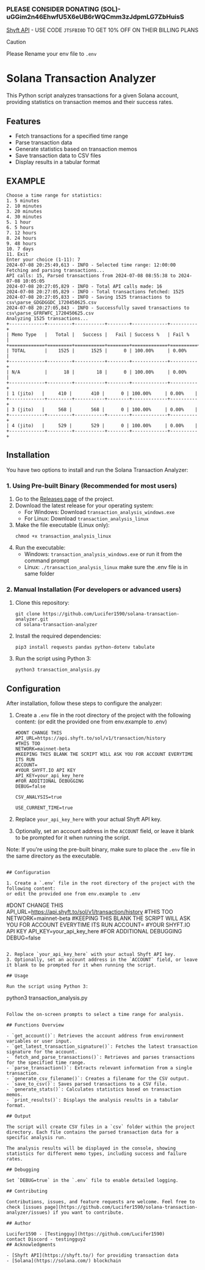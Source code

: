 ### **PLEASE CONSIDER DONATING (SOL)- uGGim2n46EhwfU5X6eUB6rWQCmm3zJdpmLG7ZbHuisS**
[Shyft API](https://shyft.to/) - USE CODE `JTSFBI0D` TO GET 10% OFF ON THEIR BILLING PLANS 

> [!CAUTION]
> Please Rename your env file to `.env`
# Solana Transaction Analyzer
This Python script analyzes transactions for a given Solana account, providing statistics on transaction memos and their success rates.
## Features

- Fetch transactions for a specified time range
- Parse transaction data
- Generate statistics based on transaction memos
- Save transaction data to CSV files
- Display results in a tabular format

## EXAMPLE
```
Choose a time range for statistics:
1. 5 minutes
2. 10 minutes
3. 20 minutes
4. 30 minutes
5. 1 hour
6. 5 hours
7. 12 hours
8. 24 hours
9. 48 hours
10. 7 days
11. Exit
Enter your choice (1-11): 7
2024-07-08 20:25:49,613 - INFO - Selected time range: 12:00:00
Fetching and parsing transactions...
API calls: 15, Parsed transactions from 2024-07-08 08:55:38 to 2024-07-08 10:05:05
2024-07-08 20:27:05,829 - INFO - Total API calls made: 16
2024-07-08 20:27:05,829 - INFO - Total transactions fetched: 1525
2024-07-08 20:27:05,833 - INFO - Saving 1525 transactions to csv\parse_GDGDGGDC_1720450625.csv
2024-07-08 20:27:05,843 - INFO - Successfully saved transactions to csv\parse_GFRFWFC_1720450625.csv
Analyzing 1525 transactions...
+-------------+---------+-----------+--------+-------------+----------+
| Memo Type   |   Total |   Success |   Fail | Success %   | Fail %   |
+=============+=========+===========+========+=============+==========+
| TOTAL       |    1525 |      1525 |      0 | 100.00%     | 0.00%    |
+-------------+---------+-----------+--------+-------------+----------+
| N/A         |      18 |        18 |      0 | 100.00%     | 0.00%    |
+-------------+---------+-----------+--------+-------------+----------+
| 1 (jito)   |     410 |       410 |      0 | 100.00%     | 0.00%    |
+-------------+---------+-----------+--------+-------------+----------+
| 3 (jito)   |     568 |       568 |      0 | 100.00%     | 0.00%    |
+-------------+---------+-----------+--------+-------------+----------+
| 4 (jito)   |     529 |       529 |      0 | 100.00%     | 0.00%    |
+-------------+---------+-----------+--------+-------------+----------+
```
## Installation

You have two options to install and run the Solana Transaction Analyzer:

### 1. Using Pre-built Binary (Recommended for most users)

1. Go to the [Releases page](https://github.com/Lucifer1590/solana-transaction-analyzer/releases) of the project.
2. Download the latest release for your operating system:
   - For Windows: Download `transaction_analysis_windows.exe`
   - For Linux: Download `transaction_analysis_linux`
3. Make the file executable (Linux only):
   ```
   chmod +x transaction_analysis_linux
   ```
4. Run the executable:
   - Windows:  `transaction_analysis_windows.exe` or run it from the command prompt
   - Linux: `./transaction_analysis_linux`
make sure the .env file is in same folder 
### 2. Manual Installation (For developers or advanced users)

1. Clone this repository:
   ```
   git clone https://github.com/Lucifer1590/solana-transaction-analyzer.git
   cd solana-transaction-analyzer
   ```

2. Install the required dependencies:
   ```
   pip3 install requests pandas python-dotenv tabulate
   ```

3. Run the script using Python 3:
   ```
   python3 transaction_analysis.py
   ```

## Configuration

After installation, follow these steps to configure the analyzer:

1. Create a `.env` file in the root directory of the project with the following content:
   (or edit the provided one from env.example to .env)

   ```
   #DONT CHANGE THIS
   API_URL=https://api.shyft.to/sol/v1/transaction/history
   #THIS TOO 
   NETWORK=mainnet-beta
   #KEEPING THIS BLANK THE SCRIPT WILL ASK YOU FOR ACCOUNT EVERYTIME ITS RUN
   ACCOUNT=
   #YOUR SHYFT.IO API KEY
   API_KEY=your_api_key_here
   #FOR ADDITIONAL DEBUGGING
   DEBUG=false
   
   CSV_ANALYSIS=true

   USE_CURRENT_TIME=true
   ```

2. Replace `your_api_key_here` with your actual Shyft API key.
3. Optionally, set an account address in the `ACCOUNT` field, or leave it blank to be prompted for it when running the script.

Note: If you're using the pre-built binary, make sure to place the `.env` file in the same directory as the executable.
   ```

## Configuration

1. Create a `.env` file in the root directory of the project with the following content:
   or edit the provided one from env.example to .env

   ```
   #DONT CHANGE THIS
   API_URL=https://api.shyft.to/sol/v1/transaction/history
   #THIS TOO 
   NETWORK=mainnet-beta
   #KEEPING THIS BLANK THE SCRIPT WILL ASK YOU FOR ACCOUNT EVERYTIME ITS RUN
   ACCOUNT=
   #YOUR SHYFT.IO API KEY
   API_KEY=your_api_key_here
   #FOR ADDITIONAL DEBUGGING
   DEBUG=false
   ```

2. Replace `your_api_key_here` with your actual Shyft API key.
3. Optionally, set an account address in the `ACCOUNT` field, or leave it blank to be prompted for it when running the script.

## Usage

Run the script using Python 3:

```
python3 transaction_analysis.py
```

Follow the on-screen prompts to select a time range for analysis.

## Functions Overview

- `get_account()`: Retrieves the account address from environment variables or user input.
- `get_latest_transaction_signature()`: Fetches the latest transaction signature for the account.
- `fetch_and_parse_transactions()`: Retrieves and parses transactions for the specified time range.
- `parse_transaction()`: Extracts relevant information from a single transaction.
- `generate_csv_filename()`: Creates a filename for the CSV output.
- `save_to_csv()`: Saves parsed transactions to a CSV file.
- `generate_stats()`: Calculates statistics based on transaction memos.
- `print_results()`: Displays the analysis results in a tabular format.

## Output

The script will create CSV files in a `csv` folder within the project directory. Each file contains the parsed transaction data for a specific analysis run.

The analysis results will be displayed in the console, showing statistics for different memo types, including success and failure rates.

## Debugging

Set `DEBUG=true` in the `.env` file to enable detailed logging.

## Contributing

Contributions, issues, and feature requests are welcome. Feel free to check [issues page](https://github.com/Lucifer1590/solana-transaction-analyzer/issues) if you want to contribute.

## Author

Lucifer1590 - [Testingguy](https://github.com/Lucifer1590)
contact Discord - testingguy2
## Acknowledgments

- [Shyft API](https://shyft.to/) for providing transaction data
- [Solana](https://solana.com/) blockchain
